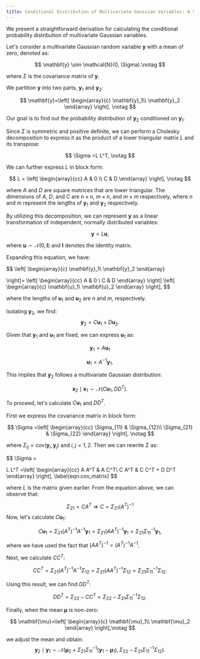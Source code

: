 ```yaml
---
title: Conditional Distribution of Multivariate Gaussian Variables: A Simple Derivation
---
```




We present a straightforward derivation for calculating the conditional probability distribution of multivariate Gaussian variables.

Let's consider a multivariate Gaussian random variable $\mathbf{y}$ with a mean of zero, denoted as:



$$
\mathbf{y} \sim \mathcal{N}(0, \Sigma).\notag
$$


where $\Sigma$ is the covariance matrix of $\mathbf{y}$.

We partition $\mathbf{y}$ into two parts, $\mathbf{y}_1$ and $\mathbf{y}_2$:


$$
\mathbf{y}=\left[
\begin{array}{c}
\mathbf{y}_1\\
\mathbf{y}_2
\end{array}
\right].
\notag
$$


Our goal is to find out the probability distribution of $\mathbf{y}_2$ conditioned on $\mathbf{y}_1$.



Since $\Sigma$ is symmetric and positive definite, we can perform a Cholesky decomposition to express it as the product of a lower triangular matrix $L$ and its transpose:



$$
\Sigma =L L^T, \notag
$$



We can further express $L$ in block form:



$$
L = \left[
\begin{array}{cc}
A & 0 \\
C & D
\end{array}
\right],
\notag
$$



where $A$ and $D$ are square matrices that are lower triangular. The dimensions of $A$, $D$, and $C$ are $n\times n$, $m\times n$, and $m\times m$ respectively, where $n$ and $m$ represent the lengths of $\mathbf{y}_1$ and $\mathbf{y}_2$ respectively.



By utilizing this decomposition, we can represent $\mathbf{y}$ as a linear transformation of independent, normally distributed variables:



$$
\mathbf{y} = L \mathbf{u},
\label{eqn:transform}
$$


where  $\mathbf{u} \sim  \mathcal{N}(0, \mathbf{I})$ and $\mathbf{I}$ denotes the identity matrix.



Expanding this equation, we have:


$$
\left[
\begin{array}{c}
\mathbf{y}_1\\
\mathbf{y}_2
\end{array}

\right]= \left[
\begin{array}{cc}
A & 0 \\
C & D
\end{array}
\right] 
\left[
\begin{array}{c}
\mathbf{u}_1\\
\mathbf{u}_2
\end{array}
\right],
$$


where the lengths of $\mathbf{u}_1$ and $\mathbf{u}_2$ are $n$ and $m$, respectively.

Isolating $\mathbf{y}_2$, we find:
$$
\mathbf{y}_2 = C \mathbf{u}_1 + D\mathbf{u}_2.
$$




Given that $\mathbf{y}_1$ and $\mathbf{u}_1$ are fixed, we can express $\mathbf{u}_1$ as:


$$
\mathbf{y}_1 = A \mathbf{u}_1
$$


$$
\mathbf{u}_1=A^{-1}\mathbf{y}_1.
$$


This implies that $\mathbf{y}_2$ follows a multivariate Gaussian distribution:



$$
\mathbf{x}_2 \mid \mathbf{x}_1 \sim \mathcal{N}(C\mathbf{u}_1, DD^T).
$$



To proceed, let's calculate $C\mathbf{u}_1$ and $D D^T$. 



First we express the covariance matrix  in block form:



$$
\Sigma =\left[
\begin{array}{cc}
\Sigma_{11} & \Sigma_{12}\\
\Sigma_{21} & \Sigma_{22}
\end{array}
\right],
\notag
$$



where $\Sigma_{ij}=\mathrm{cov}(\mathbf{y}_i, \mathbf{y}_j)$ and $i, j=1,2$. Then we can rewrite $\Sigma$ as:



$$
\Sigma = 

L L^T 
=\left[
\begin{array}{cc}
A A^T & A C^T\\
C A^T & C C^T + D D^T
\end{array}
\right],
\label{eqn:cov_matrix}
$$



where $L$ is the matrix given earlier. From the equation above, we can observe that:



$$
\Sigma_{21} = C A^T \Rightarrow C = \Sigma_{21} (A^T)^{-1}
$$
Now, let's calculate $C\mathbf{u}_1$:


$$
C\mathbf{u}_1 = \Sigma_{21} (A^T)^{-1} A^{-1}\mathbf{y}_1 = \Sigma_{21}(A A^T)^{-1} \mathbf{y}_1 = \Sigma_{21}\Sigma_{11}^{-1} \mathbf{y}_1,
$$


where we have used the fact that $(A A^T)^{-1} = (A^T)^{-1} A^{-1}$.

Next, we calculate $C C^T$:



$$
C C^T = \Sigma_{21}(A^T)^{-1} A^{-1}\Sigma_{12}=\Sigma_{21}(A A^T)^{-1}\Sigma_{12}=\Sigma_{21}\Sigma_{11}^{-1}\Sigma_{12}.
$$


Using this result, we can find $D D^T$:


$$
D D^T = \Sigma_{22} - C C^T = \Sigma_{22}-\Sigma_{21}\Sigma_{11}^{-1}\Sigma_{12}.
$$


Finally, when the mean $\mathbf{\mu}$ is non-zero:


$$
\mathbf{\mu}=\left[
\begin{array}{c}
\mathbf{\mu}_1\\
\mathbf{\mu}_2
\end{array}
\right],\notag
$$


we adjust the mean and obtain:
$$
\mathbf{y}_2 \mid \mathbf{y}_1 \sim \mathcal{N}(\mathbf{\mu}_2+\Sigma_{21}\Sigma_{11}^{-1} (\mathbf{y}_1-\mathbf{\mu}_1), \Sigma_{22}-\Sigma_{21}\Sigma_{11}^{-1}\Sigma_{12}).
$$


